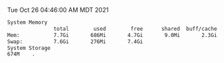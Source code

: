 Tue Oct 26 04:46:00 AM MDT 2021
```bash
System Memory
               total        used        free      shared  buff/cache   available
Mem:           7.7Gi       686Mi       4.7Gi       9.0Mi       2.3Gi       6.7Gi
Swap:          7.6Gi       276Mi       7.4Gi
System Storage
674M	.
```
```bash

